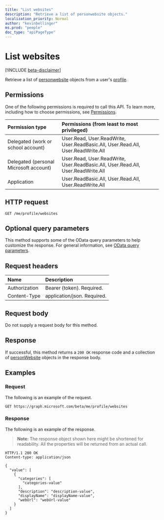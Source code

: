 ```yaml
---
title: "List websites"
description: "Retrieve a list of personwebsite objects."
localization_priority: Normal
author: "kevinbellinger"
ms.prod: "people"
doc_type: "apiPageType"
---
```


# List websites

[!INCLUDE [beta-disclaimer](../../includes/beta-disclaimer.md)]

Retrieve a list of [personwebsite](../resources/personwebsite.md) objects from a user's [profile](../resources/profile.md).

## Permissions

One of the following permissions is required to call this API. To learn more, including how to choose permissions, see [Permissions](/graph/permissions-reference).

| Permission type                        | Permissions (from least to most privileged)                                      |
|:---------------------------------------|:---------------------------------------------------------------------------------|
| Delegated (work or school account)     | User.Read, User.ReadWrite, User.ReadBasic.All, User.Read.All, User.ReadWrite.All |
| Delegated (personal Microsoft account) | User.Read, User.ReadWrite, User.ReadBasic.All, User.Read.All, User.ReadWrite.All |
| Application                            | User.ReadBasic.All, User.Read.All, User.ReadWrite.All                            |

## HTTP request

<!-- { "blockType": "ignored" } -->

```http
GET /me/profile/websites
```

## Optional query parameters

This method supports some of the OData query parameters to help customize the response. For general information, see [OData query parameters](/graph/query-parameters).

## Request headers

| Name           |Description                  |
|:---------------|:----------------------------| 
| Authorization  | Bearer {token}. Required.   |
| Content-Type   | application/json. Required. |

## Request body

Do not supply a request body for this method.

## Response

If successful, this method returns a `200 OK` response code and a collection of [personWebsite](../resources/personwebsite.md) objects in the response body.

## Examples

### Request

The following is an example of the request.
<!-- {
  "blockType": "request",
  "name": "get_websites"
}-->

```http
GET https://graph.microsoft.com/beta/me/profile/websites
```

### Response

The following is an example of the response.

> **Note:** The response object shown here might be shortened for readability. All the properties will be returned from an actual call.

<!-- {
  "blockType": "response",
  "truncated": true,
  "@odata.type": "microsoft.graph.personWebsite",
  "isCollection": true
} -->

```http
HTTP/1.1 200 OK
Content-type: application/json

{
  "value": [
    {
      "categories": [
        "categories-value"
      ],
      "description": "description-value",
      "displayName": "displayName-value",
      "webUrl": "webUrl-value"
    }
  ]
}
```

<!-- uuid: 16cd6b66-4b1a-43a1-adaf-3a886856ed98
2019-02-04 14:57:30 UTC -->
<!-- {
  "type": "#page.annotation",
  "description": "List websites",
  "keywords": "",
  "section": "documentation",
  "tocPath": ""
}-->